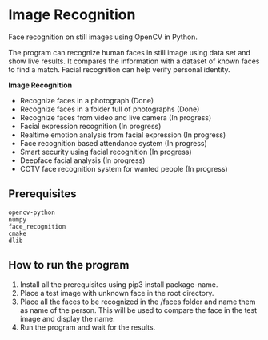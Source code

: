 # Image Recognition
Face recognition on still images using OpenCV in Python.

The program can recognize human faces in still image using data set and show live results. It compares the information with a dataset of known faces to find a match. Facial recognition can help verify personal identity.

**Image Recognition**
- Recognize faces in a photograph (Done)
- Recognize faces in a folder full of photographs (Done)
- Recognize faces from video and live camera (In progress)
- Facial expression recognition (In progress)
- Realtime emotion analysis from facial expression (In progress)
- Face recognition based attendance system (In progress)
- Smart security using facial recognition (In progress)
- Deepface facial analysis (In progress)
- CCTV face recognition system for wanted people (In progress)

## Prerequisites
```
opencv-python
numpy
face_recognition
cmake
dlib
```

## How to run the program
1. Install all the prerequisites using pip3 install package-name.
2. Place a test image with unknown face in the root directory.
3. Place all the faces to be recognized in the /faces folder and name them as name of the person. This will be used to compare the face in the test image and display the name.
4. Run the program and wait for the results.
